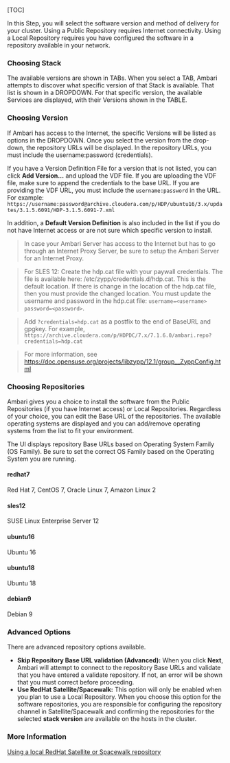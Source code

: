 [TOC]

In this Step, you will select the software version and method of delivery for your cluster. Using a Public Repository requires Internet connectivity. Using a Local Repository requires you have configured the software in a repository available in your network.

### Choosing Stack

The available versions are shown in TABs. When you select a TAB, Ambari attempts to discover what specific version of that Stack is available. That list is shown in a DROPDOWN. For that specific version, the available Services are displayed, with their Versions shown in the TABLE.

### Choosing Version

If Ambari has access to the Internet, the specific Versions will be listed as options in the DROPDOWN. Once you select the version from the drop-down, the repository URLs will be displayed. In the repository URLs, you must include the username:password (credentials).

If you have a Version Definition File for a version that is not listed, you can click **Add Version…** and upload the VDF file. If you are uploading the VDF file, make sure to append the credentials to the base URL. If you are providing the VDF URL, you must include the `username:password` in the URL. For example: `https://username:password@archive.cloudera.com/p/HDP/ubuntu16/3.x/updates/3.1.5.6091/HDP-3.1.5.6091-7.xml`

In addition, a **Default Version Definition** is also included in the list if you do not have Internet access or are not sure which specific version to install.

> In case your Ambari Server has access to the Internet but has to go through an Internet Proxy Server, be sure to setup the Ambari Server for an Internet Proxy.

> For SLES 12: Create the hdp.cat file with your paywall credentials. The file is available here: /etc/zypp/credentials.d/hdp.cat. This is the default location. If there is change in the location of the hdp.cat file, then you must provide the changed location. You must update the username and password in the hdp.cat file: `username=<username> password=<password>`.

> Add `?credentials=hdp.cat` as a postfix to the end of BaseURL and gpgkey. For example, `https://archive.cloudera.com/p/HDPDC/7.x/7.1.6.0/ambari.repo?credentials=hdp.cat`

> For more information, see https://doc.opensuse.org/projects/libzypp/12.1/group__ZyppConfig.html

### Choosing Repositories

Ambari gives you a choice to install the software from the Public Repositories (if you have Internet access) or Local Repositories. Regardless of your choice, you can edit the Base URL of the repositories. The available operating systems are displayed and you can add/remove operating systems from the list to fit your environment.

The UI displays repository Base URLs based on Operating System Family (OS Family). Be sure to set the correct OS Family based on the Operating System you are running.

#### redhat7

Red Hat 7, CentOS 7, Oracle Linux 7, Amazon Linux 2

#### sles12

SUSE Linux Enterprise Server 12

#### ubuntu16

Ubuntu 16

#### ubuntu18

Ubuntu 18

#### debian9

Debian 9

### Advanced Options

There are advanced repository options available.

- **Skip Repository Base URL validation (Advanced):** When you click **Next**, Ambari will attempt to connect to the repository Base URLs and validate that you have entered a validate repository. If not, an error will be shown that you must correct before proceeding.
- **Use RedHat Satellite/Spacewalk:** This option will only be enabled when you plan to use a Local Repository. When you choose this option for the software repositories, you are responsible for configuring the repository channel in Satellite/Spacewalk and confirming the repositories for the selected **stack version** are available on the hosts in the cluster.

### More Information

[Using a local RedHat Satellite or Spacewalk repository]($UsingALocalRedHatSatelliteOrSpacewalkRepository)
